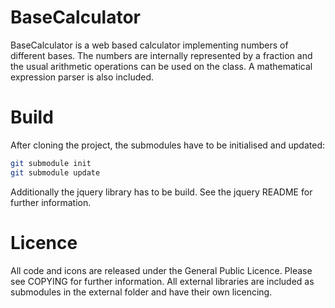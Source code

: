 BaseCalculator
========

BaseCalculator is a web based calculator implementing numbers of different
bases. The numbers are internally represented by a fraction and the usual
arithmetic operations can be used on the class. A mathematical expression
parser is also included.

Build
=======

After cloning the project, the submodules have to be initialised and updated:

```bash
git submodule init
git submodule update
```

Additionally the jquery library has to be build. See the jquery README for
further information.

Licence
=======

All code and icons are released under the General Public Licence. Please see
COPYING for further information.
All external libraries are included as submodules in the external folder and 
have their own licencing.
